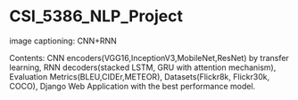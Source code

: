 # CSI_5386_NLP_Project
image captioning: CNN+RNN

Contents: CNN encoders(VGG16,InceptionV3,MobileNet,ResNet) by transfer learning, RNN decoders(stacked LSTM, GRU with attention mechanism), Evaluation Metrics(BLEU,CIDEr,METEOR), Datasets(Flickr8k, Flickr30k, COCO), Django Web Application with the best performance model.

